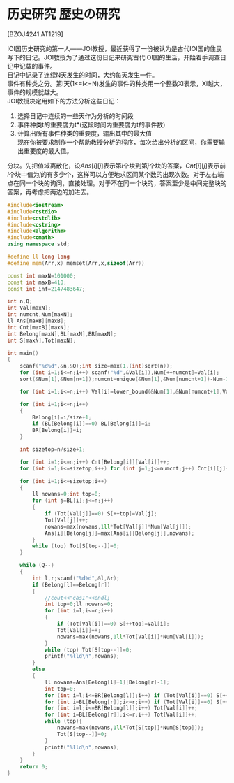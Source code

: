 # 历史研究 歴史の研究
[BZOJ4241 AT1219]

IOI国历史研究的第一人——JOI教授，最近获得了一份被认为是古代IOI国的住民写下的日记。JOI教授为了通过这份日记来研究古代IOI国的生活，开始着手调查日记中记载的事件。  
日记中记录了连续N天发生的时间，大约每天发生一件。  
事件有种类之分。第i天(1<=i<=N)发生的事件的种类用一个整数Xi表示，Xi越大，事件的规模就越大。  
JOI教授决定用如下的方法分析这些日记：  
1.	选择日记中连续的一些天作为分析的时间段  
2.	事件种类t的重要度为t*(这段时间内重要度为t的事件数)  
3.	计算出所有事件种类的重要度，输出其中的最大值  
现在你被要求制作一个帮助教授分析的程序，每次给出分析的区间，你需要输出重要度的最大值。

分块。先把值域离散化，设$Ans[i][j]$表示第$i$个块到第$j$个块的答案，$Cnt[i][j]$表示前$i$个块中值为$j$的有多少个，这样可以方便地求区间某个数的出现次数。对于左右端点在同一个块的询问，直接处理。对于不在同一个块的，答案至少是中间完整块的答案，再考虑把两边的加进去。

```cpp
#include<iostream>
#include<cstdio>
#include<cstdlib>
#include<cstring>
#include<algorithm>
#include<cmath>
using namespace std;

#define ll long long
#define mem(Arr,x) memset(Arr,x,sizeof(Arr))

const int maxN=101000;
const int maxB=410;
const int inf=2147483647;

int n,Q;
int Val[maxN];
int numcnt,Num[maxN];
ll Ans[maxB][maxB];
int Cnt[maxB][maxN];
int Belong[maxN],BL[maxN],BR[maxN];
int S[maxN],Tot[maxN];

int main()
{
	scanf("%d%d",&n,&Q);int size=max(1,(int)sqrt(n));
	for (int i=1;i<=n;i++) scanf("%d",&Val[i]),Num[++numcnt]=Val[i];
	sort(&Num[1],&Num[n+1]);numcnt=unique(&Num[1],&Num[numcnt+1])-Num-1;

	for (int i=1;i<=n;i++) Val[i]=lower_bound(&Num[1],&Num[numcnt+1],Val[i])-Num;

	for (int i=1;i<=n;i++)
	{
		Belong[i]=i/size+1;
		if (BL[Belong[i]]==0) BL[Belong[i]]=i;
		BR[Belong[i]]=i;
	}

	int sizetop=n/size+1;

	for (int i=1;i<=n;i++) Cnt[Belong[i]][Val[i]]++;
	for (int i=1;i<=sizetop;i++) for (int j=1;j<=numcnt;j++) Cnt[i][j]+=Cnt[i-1][j];

	for (int i=1;i<=sizetop;i++)
	{
		ll nowans=0;int top=0;
		for (int j=BL[i];j<=n;j++)
		{
			if (Tot[Val[j]]==0) S[++top]=Val[j];
			Tot[Val[j]]++;
			nowans=max(nowans,1ll*Tot[Val[j]]*Num[Val[j]]);
			Ans[i][Belong[j]]=max(Ans[i][Belong[j]],nowans);
		}
		while (top) Tot[S[top--]]=0;
	}

	while (Q--)
	{
		int l,r;scanf("%d%d",&l,&r);
		if (Belong[l]==Belong[r])
		{
			//cout<<"cas1"<<endl;
			int top=0;ll nowans=0;
			for (int i=l;i<=r;i++)
			{
				if (Tot[Val[i]]==0) S[++top]=Val[i];
				Tot[Val[i]]++;
				nowans=max(nowans,1ll*Tot[Val[i]]*Num[Val[i]]);
			}
			while (top) Tot[S[top--]]=0;
			printf("%lld\n",nowans);
		}
		else
		{
			ll nowans=Ans[Belong[l]+1][Belong[r]-1];
			int top=0;
			for (int i=l;i<=BR[Belong[l]];i++) if (Tot[Val[i]]==0) S[++top]=Val[i],Tot[Val[i]]=Cnt[Belong[r]-1][Val[i]]-Cnt[Belong[l]][Val[i]];
			for (int i=BL[Belong[r]];i<=r;i++) if (Tot[Val[i]]==0) S[++top]=Val[i],Tot[Val[i]]=Cnt[Belong[r]-1][Val[i]]-Cnt[Belong[l]][Val[i]];
			for (int i=l;i<=BR[Belong[l]];i++) Tot[Val[i]]++;
			for (int i=BL[Belong[r]];i<=r;i++) Tot[Val[i]]++;
			while (top){
				nowans=max(nowans,1ll*Tot[S[top]]*Num[S[top]]);
				Tot[S[top--]]=0;
			}
			printf("%lld\n",nowans);
		}
	}
	return 0;
}
```